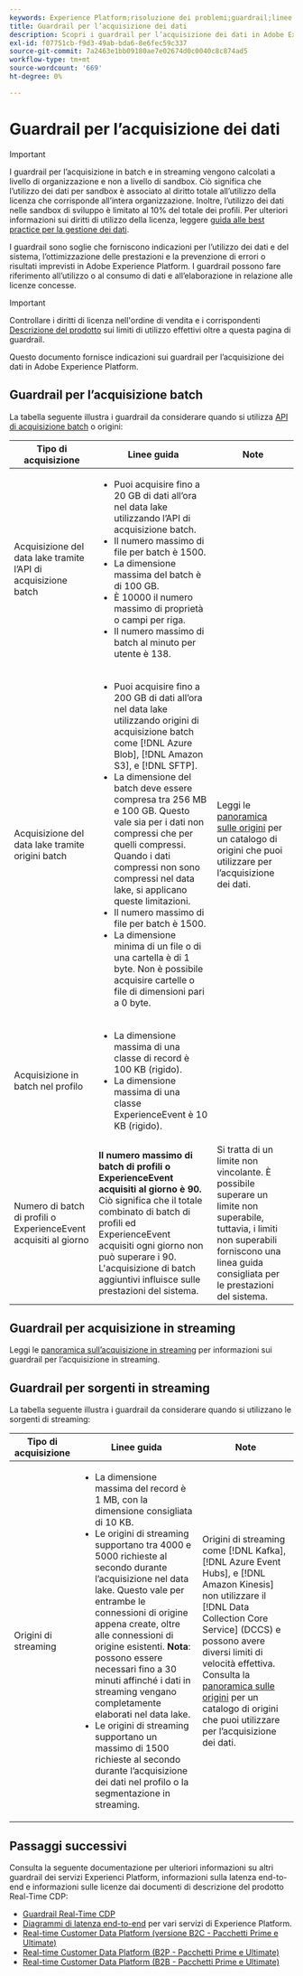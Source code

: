 ```yaml
---
keywords: Experience Platform;risoluzione dei problemi;guardrail;linee guida;
title: Guardrail per l’acquisizione dei dati
description: Scopri i guardrail per l’acquisizione dei dati in Adobe Experience Platform.
exl-id: f07751cb-f9d3-49ab-bda6-8e6fec59c337
source-git-commit: 7a2463e1bb09180ae7e02674d0c0040c8c874ad5
workflow-type: tm+mt
source-wordcount: '669'
ht-degree: 0%

---
```


# Guardrail per l’acquisizione dei dati

>[!IMPORTANT]
>
>I guardrail per l’acquisizione in batch e in streaming vengono calcolati a livello di organizzazione e non a livello di sandbox. Ciò significa che l’utilizzo dei dati per sandbox è associato al diritto totale all’utilizzo della licenza che corrisponde all’intera organizzazione. Inoltre, l’utilizzo dei dati nelle sandbox di sviluppo è limitato al 10% del totale dei profili. Per ulteriori informazioni sui diritti di utilizzo della licenza, leggere [guida alle best practice per la gestione dei dati](../landing/license-usage-and-guardrails/data-management-best-practices.md).

I guardrail sono soglie che forniscono indicazioni per l’utilizzo dei dati e del sistema, l’ottimizzazione delle prestazioni e la prevenzione di errori o risultati imprevisti in Adobe Experience Platform. I guardrail possono fare riferimento all’utilizzo o al consumo di dati e all’elaborazione in relazione alle licenze concesse.

>[!IMPORTANT]
>
>Controllare i diritti di licenza nell&#39;ordine di vendita e i corrispondenti [Descrizione del prodotto](https://helpx.adobe.com/it/legal/product-descriptions.html) sui limiti di utilizzo effettivi oltre a questa pagina di guardrail.

Questo documento fornisce indicazioni sui guardrail per l’acquisizione dei dati in Adobe Experience Platform.

## Guardrail per l’acquisizione batch

La tabella seguente illustra i guardrail da considerare quando si utilizza [API di acquisizione batch](./batch-ingestion/overview.md) o origini:

| Tipo di acquisizione | Linee guida | Note |
| --- | --- | --- |
| Acquisizione del data lake tramite l’API di acquisizione batch | <ul><li>Puoi acquisire fino a 20 GB di dati all’ora nel data lake utilizzando l’API di acquisizione batch.</li><li>Il numero massimo di file per batch è 1500.</li><li>La dimensione massima del batch è di 100 GB.</li><li>È 10000 il numero massimo di proprietà o campi per riga.</li><li>Il numero massimo di batch al minuto per utente è 138.</li></ul> | |
| Acquisizione del data lake tramite origini batch | <ul><li>Puoi acquisire fino a 200 GB di dati all’ora nel data lake utilizzando origini di acquisizione batch come [!DNL Azure Blob], [!DNL Amazon S3], e [!DNL SFTP].</li><li>La dimensione del batch deve essere compresa tra 256 MB e 100 GB. Questo vale sia per i dati non compressi che per quelli compressi. Quando i dati compressi non sono compressi nel data lake, si applicano queste limitazioni.</li><li>Il numero massimo di file per batch è 1500.</li><li>La dimensione minima di un file o di una cartella è di 1 byte. Non è possibile acquisire cartelle o file di dimensioni pari a 0 byte.</li></ul> | Leggi le [panoramica sulle origini](../sources/home.md) per un catalogo di origini che puoi utilizzare per l’acquisizione dei dati. |
| Acquisizione in batch nel profilo | <ul><li>La dimensione massima di una classe di record è 100 KB (rigido).</li><li>La dimensione massima di una classe ExperienceEvent è 10 KB (rigido).</li></ul> | |
| Numero di batch di profili o ExperienceEvent acquisiti al giorno | **Il numero massimo di batch di profili o ExperienceEvent acquisiti al giorno è 90.** Ciò significa che il totale combinato di batch di profili ed ExperienceEvent acquisiti ogni giorno non può superare i 90. L&#39;acquisizione di batch aggiuntivi influisce sulle prestazioni del sistema. | Si tratta di un limite non vincolante. È possibile superare un limite non superabile, tuttavia, i limiti non superabili forniscono una linea guida consigliata per le prestazioni del sistema. |

## Guardrail per acquisizione in streaming

Leggi le [panoramica sull’acquisizione in streaming](./streaming-ingestion/overview.md) per informazioni sui guardrail per l’acquisizione in streaming.

## Guardrail per sorgenti in streaming

La tabella seguente illustra i guardrail da considerare quando si utilizzano le sorgenti di streaming:

| Tipo di acquisizione | Linee guida | Note |
| --- | --- | --- |
| Origini di streaming | <ul><li>La dimensione massima del record è 1 MB, con la dimensione consigliata di 10 KB.</li><li>Le origini di streaming supportano tra 4000 e 5000 richieste al secondo durante l’acquisizione nel data lake. Questo vale per entrambe le connessioni di origine appena create, oltre alle connessioni di origine esistenti. **Nota**: possono essere necessari fino a 30 minuti affinché i dati in streaming vengano completamente elaborati nel data lake.</li><li>Le origini di streaming supportano un massimo di 1500 richieste al secondo durante l’acquisizione dei dati nel profilo o la segmentazione in streaming.</li></ul> | Origini di streaming come [!DNL Kafka], [!DNL Azure Event Hubs], e [!DNL Amazon Kinesis] non utilizzare il [!DNL Data Collection Core Service] (DCCS) e possono avere diversi limiti di velocità effettiva. Consulta la [panoramica sulle origini](../sources/home.md) per un catalogo di origini che puoi utilizzare per l’acquisizione dei dati. |

## Passaggi successivi

Consulta la seguente documentazione per ulteriori informazioni su altri guardrail dei servizi Experienci Platform, informazioni sulla latenza end-to-end e informazioni sulle licenze dai documenti di descrizione del prodotto Real-Time CDP:

* [Guardrail Real-Time CDP](/help/rtcdp/guardrails/overview.md)
* [Diagrammi di latenza end-to-end](https://experienceleague.adobe.com/docs/blueprints-learn/architecture/architecture-overview/deployment/guardrails.html?lang=en#end-to-end-latency-diagrams) per vari servizi di Experience Platform.
* [Real-time Customer Data Platform (versione B2C - Pacchetti Prime e Ultimate)](https://helpx.adobe.com/legal/product-descriptions/real-time-customer-data-platform-b2c-edition-prime-and-ultimate-packages.html)
* [Real-time Customer Data Platform (B2P - Pacchetti Prime e Ultimate)](https://helpx.adobe.com/legal/product-descriptions/real-time-customer-data-platform-b2p-edition-prime-and-ultimate-packages.html)
* [Real-time Customer Data Platform (B2B - Pacchetti Prime e Ultimate)](https://helpx.adobe.com/legal/product-descriptions/real-time-customer-data-platform-b2b-edition-prime-and-ultimate-packages.html)
